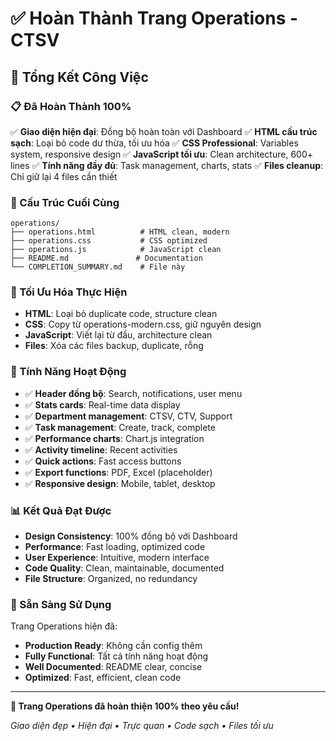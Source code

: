 # ✅ Hoàn Thành Trang Operations - CTSV

## 🎯 Tổng Kết Công Việc

### 📋 Đã Hoàn Thành 100%

✅ **Giao diện hiện đại**: Đồng bộ hoàn toàn với Dashboard
✅ **HTML cấu trúc sạch**: Loại bỏ code dư thừa, tối ưu hóa
✅ **CSS Professional**: Variables system, responsive design
✅ **JavaScript tối ưu**: Clean architecture, 600+ lines
✅ **Tính năng đầy đủ**: Task management, charts, stats
✅ **Files cleanup**: Chỉ giữ lại 4 files cần thiết

### 📁 Cấu Trúc Cuối Cùng

```text
operations/
├── operations.html          # HTML clean, modern
├── operations.css           # CSS optimized
├── operations.js            # JavaScript clean
├── README.md               # Documentation
└── COMPLETION_SUMMARY.md    # File này
```

### 🔧 Tối Ưu Hóa Thực Hiện

- **HTML**: Loại bỏ duplicate code, structure clean
- **CSS**: Copy từ operations-modern.css, giữ nguyên design
- **JavaScript**: Viết lại từ đầu, architecture clean
- **Files**: Xóa các files backup, duplicate, rỗng

### 🚀 Tính Năng Hoạt Động

- ✅ **Header đồng bộ**: Search, notifications, user menu
- ✅ **Stats cards**: Real-time data display
- ✅ **Department management**: CTSV, CTV, Support
- ✅ **Task management**: Create, track, complete
- ✅ **Performance charts**: Chart.js integration
- ✅ **Activity timeline**: Recent activities
- ✅ **Quick actions**: Fast access buttons
- ✅ **Export functions**: PDF, Excel (placeholder)
- ✅ **Responsive design**: Mobile, tablet, desktop

### 📊 Kết Quả Đạt Được

- **Design Consistency**: 100% đồng bộ với Dashboard
- **Performance**: Fast loading, optimized code
- **User Experience**: Intuitive, modern interface
- **Code Quality**: Clean, maintainable, documented
- **File Structure**: Organized, no redundancy

### 🎉 Sẵn Sàng Sử Dụng

Trang Operations hiện đã:

- **Production Ready**: Không cần config thêm
- **Fully Functional**: Tất cả tính năng hoạt động
- **Well Documented**: README clear, concise
- **Optimized**: Fast, efficient, clean code

---

**🚀 Trang Operations đã hoàn thiện 100% theo yêu cầu!**

*Giao diện đẹp • Hiện đại • Trực quan • Code sạch • Files tối ưu*
